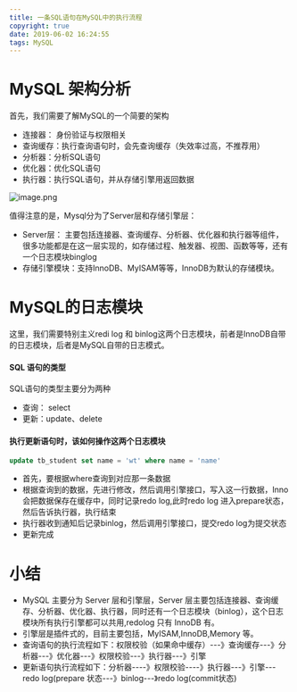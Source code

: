```yaml
---
title: 一条SQL语句在MySQL中的执行流程
copyright: true
date: 2019-06-02 16:24:55
tags: MySQL
---
```


# MySQL 架构分析
首先，我们需要了解MySQL的一个简要的架构
- 连接器： 身份验证与权限相关
- 查询缓存：执行查询语句时，会先查询缓存（失效率过高，不推荐用）
- 分析器：分析SQL语句
- 优化器：优化SQL语句
- 执行器：执行SQL语句，并从存储引擎用返回数据

![image.png](https://upload-images.jianshu.io/upload_images/13918038-ee859e1716a3b4e5.png?imageMogr2/auto-orient/strip%7CimageView2/2/w/1240)

值得注意的是，Mysql分为了Server层和存储引擎层：
- Server层： 主要包括连接器、查询缓存、分析器、优化器和执行器等组件，很多功能都是在这一层实现的，如存储过程、触发器、视图、函数等等，还有一个日志模块binglog
- 存储引擎模块：支持InnoDB、MyISAM等等，InnoDB为默认的存储模块。

# MySQL的日志模块
这里，我们需要特别主义redi log 和 binlog这两个日志模块，前者是InnoDB自带的日志模块，后者是MySQL自带的日志模式。

#### SQL 语句的类型
SQL语句的类型主要分为两种
- 查询： select
- 更新：update、delete

#### 执行更新语句时，该如何操作这两个日志模块
```sql
update tb_student set name = 'wt' where name = 'name'
```
- 首先，要根据where查询到对应那一条数据
- 根据查询到的数据，先进行修改，然后调用引擎接口，写入这一行数据，Inno会把数据保存在缓存中，同时记录redo log,此时redo log 进入prepare状态，然后告诉执行器，执行结束
- 执行器收到通知后记录binlog，然后调用引擎接口，提交redo log为提交状态
- 更新完成

# 小结
- MySQL 主要分为 Server 层和引擎层，Server 层主要包括连接器、查询缓存、分析器、优化器、执行器，同时还有一个日志模块（binlog），这个日志模块所有执行引擎都可以共用,redolog 只有 InnoDB 有。
- 引擎层是插件式的，目前主要包括，MyISAM,InnoDB,Memory 等。
- 查询语句的执行流程如下：权限校验（如果命中缓存）---》查询缓存---》分析器---》优化器---》权限校验---》执行器---》引擎
- 更新语句执行流程如下：分析器----》权限校验----》执行器---》引擎---redo log(prepare 状态---》binlog---》redo log(commit状态)
